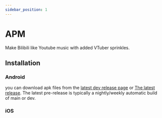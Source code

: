 ```yaml
---
sidebar_position: 1
---
```


# APM

Make Bilibili like Youtube music with added VTuber sprinkles.

## Installation

### Android

you can download apk files from the [latest dev release page](https://github.com/lovegaoshi/azusa-player-mobile/releases) or [The latest release](https://github.com/lovegaoshi/azusa-player-mobile/releases/latest). The latest pre-release is typically a nightly/weekly automatic build of main or dev.

### iOS
